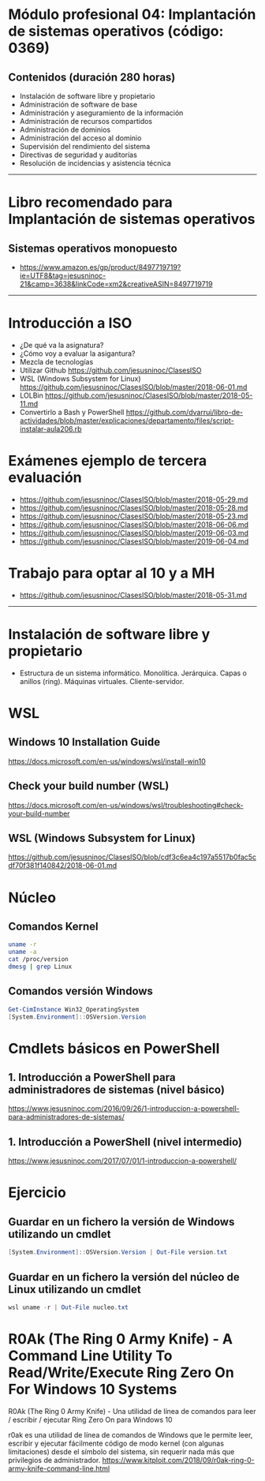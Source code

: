  # Módulo profesional 04: Implantación de sistemas operativos (código: 0369)
 ## Contenidos (duración 280 horas) 

- Instalación de software libre y propietario
- Administración de software de base
- Administración y aseguramiento de la información
- Administración de recursos compartidos
- Administración de dominios
- Administración del acceso al dominio
- Supervisión del rendimiento del sistema
- Directivas de seguridad y auditorías
- Resolución de incidencias y asistencia técnica

-------------------

# Libro recomendado para Implantación de sistemas operativos
## Sistemas operativos monopuesto
* https://www.amazon.es/gp/product/8497719719?ie=UTF8&tag=jesusninoc-21&camp=3638&linkCode=xm2&creativeASIN=8497719719

-------------------

# Introducción a ISO
- ¿De qué va la asignatura?
- ¿Cómo voy a evaluar la asigantura?
- Mezcla de tecnologías
- Utilizar Github
https://github.com/jesusninoc/ClasesISO
- WSL (Windows Subsystem for Linux)
https://github.com/jesusninoc/ClasesISO/blob/master/2018-06-01.md
- LOLBin
https://github.com/jesusninoc/ClasesISO/blob/master/2018-05-11.md
- Convertirlo a Bash y PowerShell
https://github.com/dvarrui/libro-de-actividades/blob/master/explicaciones/departamento/files/script-instalar-aula206.rb

# Exámenes ejemplo de tercera evaluación
* https://github.com/jesusninoc/ClasesISO/blob/master/2018-05-29.md
* https://github.com/jesusninoc/ClasesISO/blob/master/2018-05-28.md
* https://github.com/jesusninoc/ClasesISO/blob/master/2018-05-23.md
* https://github.com/jesusninoc/ClasesISO/blob/master/2018-06-06.md
* https://github.com/jesusninoc/ClasesISO/blob/master/2019-06-03.md
* https://github.com/jesusninoc/ClasesISO/blob/master/2019-06-04.md

# Trabajo para optar al 10 y a MH
* https://github.com/jesusninoc/ClasesISO/blob/master/2018-05-31.md

-------------------

# Instalación de software libre y propietario

- Estructura de un sistema informático. Monolítica. Jerárquica. Capas o anillos (ring). Máquinas virtuales. Cliente-servidor.

# WSL
## Windows 10 Installation Guide
https://docs.microsoft.com/en-us/windows/wsl/install-win10
## Check your build number (WSL)
https://docs.microsoft.com/en-us/windows/wsl/troubleshooting#check-your-build-number
## WSL (Windows Subsystem for Linux)
https://github.com/jesusninoc/ClasesISO/blob/cdf3c6ea4c197a5517b0fac5cdf70f381f140842/2018-06-01.md

# Núcleo
## Comandos Kernel
```Bash
uname -r
uname -a
cat /proc/version
dmesg | grep Linux
```

## Comandos versión Windows
```PowerShell
Get-CimInstance Win32_OperatingSystem
[System.Environment]::OSVersion.Version
````

# Cmdlets básicos en PowerShell
## 1. Introducción a PowerShell para administradores de sistemas (nivel básico)
https://www.jesusninoc.com/2016/09/26/1-introduccion-a-powershell-para-administradores-de-sistemas/
## 1. Introducción a PowerShell (nivel intermedio)
https://www.jesusninoc.com/2017/07/01/1-introduccion-a-powershell/

# Ejercicio
## Guardar en un fichero la versión de Windows utilizando un cmdlet
```PowerShell
[System.Environment]::OSVersion.Version | Out-File version.txt
```
## Guardar en un fichero la versión del núcleo de Linux utilizando un cmdlet
```PowerShell
wsl uname -r | Out-File nucleo.txt
```

# R0Ak (The Ring 0 Army Knife) - A Command Line Utility To Read/Write/Execute Ring Zero On For Windows 10 Systems
R0Ak (The Ring 0 Army Knife) - Una utilidad de línea de comandos para leer / escribir / ejecutar Ring Zero On para Windows 10 

r0ak es una utilidad de línea de comandos de Windows que le permite leer, escribir y ejecutar fácilmente código de modo kernel (con algunas limitaciones) desde el símbolo del sistema, sin requerir nada más que privilegios de administrador.
https://www.kitploit.com/2018/09/r0ak-ring-0-army-knife-command-line.html
